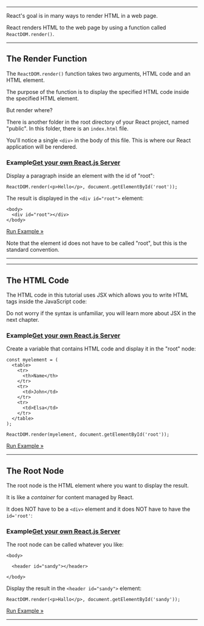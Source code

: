 ___

React's goal is in many ways to render HTML in a web page.

React renders HTML to the web page by using a function called `ReactDOM.render()`.

___

## The Render Function

The `ReactDOM.render()` function takes two arguments, HTML code and an HTML element.

The purpose of the function is to display the specified HTML code inside the specified HTML element.

But render where?

There is another folder in the root directory of your React project, named "public". In this folder, there is an `index.html` file.

You'll notice a single `<div>` in the body of this file. This is where our React application will be rendered.

### Example[Get your own React.js Server](https://www.w3schools.com/spaces/ "W3Schools Spaces")

Display a paragraph inside an element with the id of "root":

    ReactDOM.render(<p>Hello</p>, document.getElementById('root'));

The result is displayed in the `<div id="root">` element:

    <body>
      <div id="root"></div>
    </body>
    

[Run Example »](https://www.w3schools.com/react/showreact.asp?filename=demo2_react_render1)

Note that the element id does not have to be called "root", but this is the standard convention.

___

___

## The HTML Code

The HTML code in this tutorial uses JSX which allows you to write HTML tags inside the JavaScript code:

Do not worry if the syntax is unfamiliar, you will learn more about JSX in the next chapter.

### Example[Get your own React.js Server](https://www.w3schools.com/spaces/ "W3Schools Spaces")

Create a variable that contains HTML code and display it in the "root" node:

    const myelement = (
      <table>
        <tr>
          <th>Name</th>
        </tr>
        <tr>
          <td>John</td>
        </tr>
        <tr>
          <td>Elsa</td>
        </tr>
      </table>
    );
    
    ReactDOM.render(myelement, document.getElementById('root'));
    

[Run Example »](https://www.w3schools.com/react/showreact.asp?filename=demo2_react_render2)

___

## The Root Node

The root node is the HTML element where you want to display the result.

It is like a _container_ for content managed by React.

It does NOT have to be a `<div>` element and it does NOT have to have the `id='root'`:

### Example[Get your own React.js Server](https://www.w3schools.com/spaces/ "W3Schools Spaces")

The root node can be called whatever you like:

    <body>
    
      <header id="sandy"></header>
    
    </body>
    

Display the result in the `<header id="sandy">` element:

    ReactDOM.render(<p>Hallo</p>, document.getElementById('sandy'));
    

[Run Example »](https://www.w3schools.com/react/showreact.asp?filename=demo2_react_render3)

___